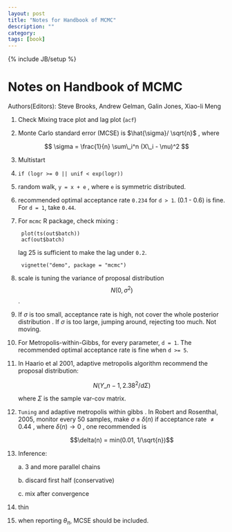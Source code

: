 ```yaml
---
layout: post
title: "Notes for Handbook of MCMC"
description: ""
category: 
tags: [book]
---
```

{% include JB/setup %}

Notes on Handbook of MCMC
==========

Authors(Editors): Steve Brooks, Andrew Gelman, Galin Jones, Xiao-li Meng

1. Check Mixing trace plot and lag plot (`acf`)

2. Monte Carlo standard error (MCSE) is $\hat{\sigma}/ \sqrt{n}$ , where 

$$
\sigma = \frac{1}{n} \sum\_i^n (X\_i - \mu)^2
$$

3. Multistart 

4. `if (logr >= 0 || unif < exp(logr))` 

5. random walk, `y = x + e` , where `e` is symmetric distributed. 

6. recommended optimal acceptance rate `0.234` for `d > 1`. (0.1 - 0.6) is fine. For `d = 1`, take `0.44`. 

7. For `mcmc` R package, check mixing : 

	    plot(ts(out$batch))
     	acf(out$batch)
	
	lag 25 is sufficient to make the lag under `0.2`. 

	    vignette("demo", package = "mcmc")
	
8. scale is tuning the variance of proposal distribution $$N(0, \sigma^2)$$. 

9. If $\sigma$ is too small, acceptance rate is high, not cover the whole posterior distribution . If $\sigma$ is too large, jumping around, rejecting too much. Not moving. 

10. For Metropolis-within-Gibbs, for every parameter, `d = 1`. The recommended optimal acceptance rate is fine when `d >= 5`. 

11. In Haario et al 2001, adaptive metropolis algorithm recommend the proposal distribution:

	$$N(Y\_{n-1}, 2.38^{2} / d \Sigma)$$
	
	where $\Sigma$ is the sample var-cov matrix. 

12. `Tuning` and adaptive metropolis within gibbs . In Robert and Rosenthal, 2005, monitor every 50 samples, make $\sigma \pm \delta(n)$ if acceptance rate $\neq 0.44$ , where $\delta(n) \to 0$ , one recommended is 

    $$\delta(n) = min(0.01, 1/\sqrt{n})$$

13. Inference: 

	a. 3 and more parallel chains

	b. discard first half (conservative)

	c. mix after convergence

14. thin

15. when reporting $\theta_{\pi}$, MCSE should be included. 
